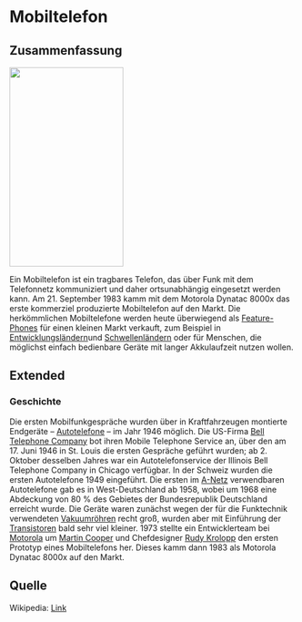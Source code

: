# Mobiltelefon

## Zusammenfassung
<img src="https://upload.wikimedia.org/wikipedia/commons/7/74/DynaTAC8000X.jpg" width="200" height="350">

Ein Mobiltelefon ist ein tragbares Telefon, das über Funk mit dem Telefonnetz kommuniziert und daher ortsunabhängig eingesetzt werden kann.
Am 21. September 1983 kamm mit dem Motorola Dynatac 8000x das erste kommerziel produzierte Mobiltelefon auf den Markt.
Die herkömmlichen Mobiltelefone werden heute überwiegend als [Feature-Phones](https://de.wikipedia.org/wiki/Feature-Phone) für einen kleinen Markt verkauft, zum Beispiel in [Entwicklungsländern](https://de.wikipedia.org/wiki/Entwicklungsland)und [Schwellenländern](https://de.wikipedia.org/wiki/Schwellenland) oder für Menschen, die möglichst einfach bedienbare Geräte mit langer Akkulaufzeit nutzen wollen.
## Extended

### Geschichte
Die ersten Mobilfunkgespräche wurden über in Kraftfahrzeugen montierte Endgeräte – [Autotelefone](https://de.wikipedia.org/wiki/Autotelefon) – im Jahr 1946 möglich. Die US-Firma [Bell Telephone Company](https://de.wikipedia.org/wiki/AT%26T) bot ihren Mobile Telephone Service an, über den am 17. Juni 1946 in St. Louis die ersten Gespräche geführt wurden; ab 2. Oktober desselben Jahres war ein Autotelefonservice der Illinois Bell Telephone Company in Chicago verfügbar. In der Schweiz wurden die ersten Autotelefone 1949 eingeführt.
Die ersten im [A-Netz](https://de.wikipedia.org/wiki/A-Netz) verwendbaren Autotelefone gab es in West-Deutschland ab 1958, wobei um 1968 eine Abdeckung von 80 % des Gebietes der Bundesrepublik Deutschland erreicht wurde. Die Geräte waren zunächst wegen der für die Funktechnik verwendeten [Vakuumröhren](https://de.wikipedia.org/wiki/Elektronenröhre) recht groß, wurden aber mit Einführung der [Transistoren](https://de.wikipedia.org/wiki/Transistor) bald sehr viel kleiner. 1973 stellte ein Entwicklerteam bei [Motorola](https://de.wikipedia.org/wiki/Motorola) um [Martin Cooper](https://de.wikipedia.org/wiki/Martin_Cooper) und Chefdesigner [Rudy Krolopp](https://de.wikipedia.org/wiki/Rudy_Krolopp) den ersten Prototyp eines Mobiltelefons her. Dieses kamm dann 1983 als Motorola Dynatac 8000x auf den Markt.


## Quelle
Wikipedia: [Link](https://de.wikipedia.org/wiki/Mobiltelefon)

